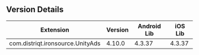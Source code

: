 ## Version Details

| Extension | Version | Android Lib | iOS Lib |
| --- | --- | --- | --- |
| com.distriqt.ironsource.UnityAds | 4.10.0 | 4.3.37 | 4.3.37 |

